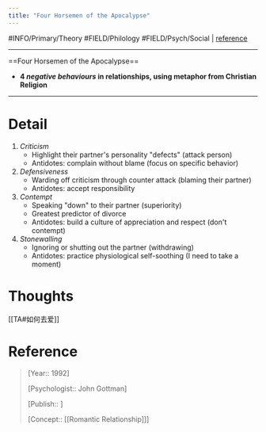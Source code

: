 ```yaml
---
title: "Four Horsemen of the Apocalypse"
---
```



#INFO/Primary/Theory #FIELD/Philology #FIELD/Psych/Social  | [reference](https://en.wikipedia.org/wiki/Cascade_Model_of_Relational_Dissolution)

---

==Four Horsemen of the Apocalypse==

- **4 *negative behaviours* in relationships, using metaphor from Christian Religion**

---

# Detail

1. *Criticism*
    - Highlight their partner's personality "defects" (attack person)
    - Antidotes: complain without blame (focus on specific behavior)
2. *Defensiveness*
    - Warding off criticism through counter attack (blaming their partner)
    - Antidotes: accept responsibility 
3. *Contempt*
    - Speaking "down" to their partner (superiority)
    - Greatest predictor of divorce
    - Antidotes: build a culture of appreciation and respect (don't contempt)
4. *Stonewalling*
    - Ignoring or shutting out the partner (withdrawing)
    - Antidotes: practice physiological self-soothing (I need to take a moment)

# Thoughts

[[TA#如何去爱]]

# Reference

> [Year:: 1992]
> 
> [Psychologist:: John Gottman]
> 
> [Publish:: ]
> 
> [Concept:: [[Romantic Relationship]]]
